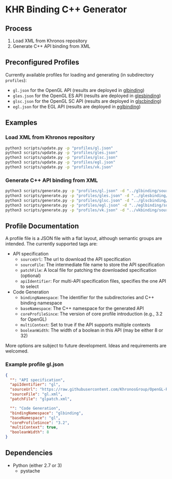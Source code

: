 # KHR Binding C++ Generator

## Process

1. Load XML from Khronos repository
2. Generate C++ API binding from XML

## Preconfigured Profiles

Currently available profiles for loading and generating (in subdirectory `profiles`):
 * `gl.json` for the OpenGL API (results are deployed in [glbinding](https://github.com/cginternals/glbinding))
 * `gles.json` for the OpenGL ES API (results are deployed in [glesbinding](https://github.com/cginternals/glesbinding))
 * `glsc.json` for the OpenGL SC API (results are deployed in [glscbinding](https://github.com/cginternals/glscbinding))
 * `egl.json` for the EGL API (results are deployed in [eglbinding](https://github.com/cginternals/eglbinding))

## Examples

### Load XML from Khronos repository

```bash
python3 scripts/update.py -p "profiles/gl.json"
python3 scripts/update.py -p "profiles/gles.json"
python3 scripts/update.py -p "profiles/glsc.json"
python3 scripts/update.py -p "profiles/egl.json"
python3 scripts/update.py -p "profiles/vk.json"
```

### Generate C++ API binding from XML

```bash
python3 scripts/generate.py -p "profiles/gl.json" -d "../glbinding/source"
python3 scripts/generate.py -p "profiles/gles.json" -d "../glesbinding/source"
python3 scripts/generate.py -p "profiles/glsc.json" -d "../glscbinding/source"
python3 scripts/generate.py -p "profiles/egl.json" -d "../eglbinding/source"
python3 scripts/generate.py -p "profiles/vk.json" -d "../vkbinding/source"
```

## Profile Documentation

A profile file is a JSON file with a flat layout, although semantic groups are intended.
The currently supported tags are:

* API specification
  * `sourceUrl`: The url to download the API specification
  * `sourceFile`: The intermediate file name to store the API specification
  * `patchFile`: A local file for patching the downloaded specification (optional)
  * `apiIdentifier`: For multi-API specification files, specifies the one API to select
* Code Generation
  * `bindingNamespace`: The identifier for the subdirectories and C++ binding namespace
  * `baseNamespace`: The C++ namespace for the generated API
  * `coreProfileSince`: The version of core profile introduction (e.g., 3.2 for OpenGL)
  * `multiContext`: Set to true if the API supports multiple contexts
  * `booleanWidth`: The width of a boolean in this API (may be either 8 or 32)

More options are subject to future development. Ideas and requirements are welcomed.

### Example profile gl.json

```json
{
  "": "API specification",
  "apiIdentifier": "gl",
  "sourceUrl": "https://raw.githubusercontent.com/KhronosGroup/OpenGL-Registry/master/xml/gl.xml",
  "sourceFile": "gl.xml",
  "patchFile": "glpatch.xml",

  "": "Code Generation",
  "bindingNamespace": "glbinding",
  "baseNamespace": "gl",
  "coreProfileSince": "3.2",
  "multiContext": true,
  "booleanWidth": 8
}
```

## Dependencies

* Python (either 2.7 or 3)
  * pystache
